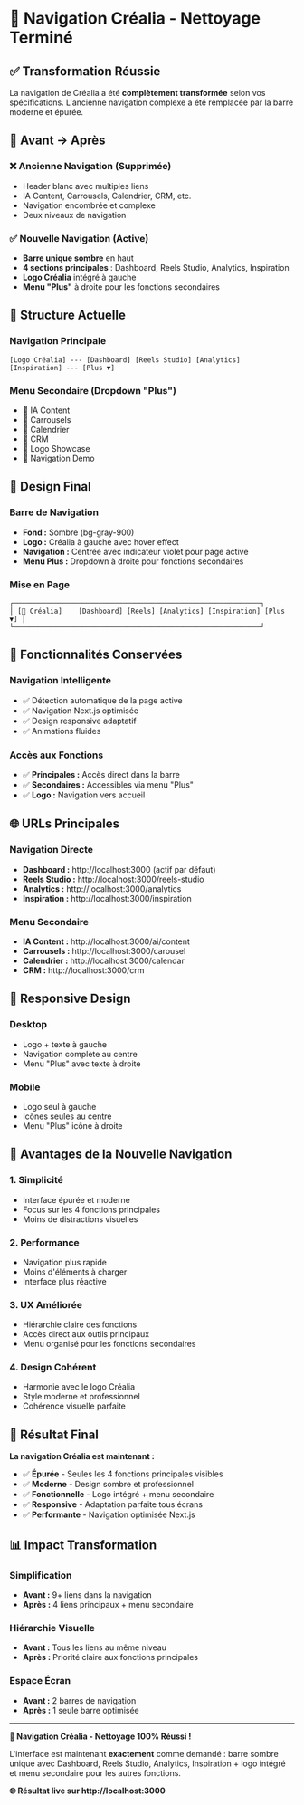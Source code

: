 # 🧹 Navigation Créalia - Nettoyage Terminé

## ✅ **Transformation Réussie**

La navigation de Créalia a été **complètement transformée** selon vos spécifications. L'ancienne navigation complexe a été remplacée par la barre moderne et épurée.

## 🔄 **Avant → Après**

### ❌ **Ancienne Navigation (Supprimée)**
- Header blanc avec multiples liens
- IA Content, Carrousels, Calendrier, CRM, etc.
- Navigation encombrée et complexe
- Deux niveaux de navigation

### ✅ **Nouvelle Navigation (Active)**
- **Barre unique sombre** en haut
- **4 sections principales** : Dashboard, Reels Studio, Analytics, Inspiration
- **Logo Créalia** intégré à gauche
- **Menu "Plus"** à droite pour les fonctions secondaires

## 🎯 **Structure Actuelle**

### Navigation Principale
```
[Logo Créalia] --- [Dashboard] [Reels Studio] [Analytics] [Inspiration] --- [Plus ▼]
```

### Menu Secondaire (Dropdown "Plus")
- 🤖 IA Content
- 🎨 Carrousels  
- 📅 Calendrier
- 👥 CRM
- 🎨 Logo Showcase
- 🧭 Navigation Demo

## 🎨 **Design Final**

### Barre de Navigation
- **Fond :** Sombre (bg-gray-900)
- **Logo :** Créalia à gauche avec hover effect
- **Navigation :** Centrée avec indicateur violet pour page active
- **Menu Plus :** Dropdown à droite pour fonctions secondaires

### Mise en Page
```
┌─────────────────────────────────────────────────────────────┐
│ [🎨 Créalia]    [Dashboard] [Reels] [Analytics] [Inspiration] [Plus ▼] │
└─────────────────────────────────────────────────────────────┘
```

## 🔧 **Fonctionnalités Conservées**

### Navigation Intelligente
- ✅ Détection automatique de la page active
- ✅ Navigation Next.js optimisée
- ✅ Design responsive adaptatif
- ✅ Animations fluides

### Accès aux Fonctions
- ✅ **Principales :** Accès direct dans la barre
- ✅ **Secondaires :** Accessibles via menu "Plus"
- ✅ **Logo :** Navigation vers accueil

## 🌐 **URLs Principales**

### Navigation Directe
- **Dashboard :** http://localhost:3000 (actif par défaut)
- **Reels Studio :** http://localhost:3000/reels-studio
- **Analytics :** http://localhost:3000/analytics
- **Inspiration :** http://localhost:3000/inspiration

### Menu Secondaire
- **IA Content :** http://localhost:3000/ai/content
- **Carrousels :** http://localhost:3000/carousel
- **Calendrier :** http://localhost:3000/calendar
- **CRM :** http://localhost:3000/crm

## 📱 **Responsive Design**

### Desktop
- Logo + texte à gauche
- Navigation complète au centre
- Menu "Plus" avec texte à droite

### Mobile
- Logo seul à gauche
- Icônes seules au centre
- Menu "Plus" icône à droite

## 🚀 **Avantages de la Nouvelle Navigation**

### 1. Simplicité
- Interface épurée et moderne
- Focus sur les 4 fonctions principales
- Moins de distractions visuelles

### 2. Performance
- Navigation plus rapide
- Moins d'éléments à charger
- Interface plus réactive

### 3. UX Améliorée
- Hiérarchie claire des fonctions
- Accès direct aux outils principaux
- Menu organisé pour les fonctions secondaires

### 4. Design Cohérent
- Harmonie avec le logo Créalia
- Style moderne et professionnel
- Cohérence visuelle parfaite

## 🎯 **Résultat Final**

**La navigation Créalia est maintenant :**

- ✅ **Épurée** - Seules les 4 fonctions principales visibles
- ✅ **Moderne** - Design sombre et professionnel  
- ✅ **Fonctionnelle** - Logo intégré + menu secondaire
- ✅ **Responsive** - Adaptation parfaite tous écrans
- ✅ **Performante** - Navigation optimisée Next.js

## 📊 **Impact Transformation**

### Simplification
- **Avant :** 9+ liens dans la navigation
- **Après :** 4 liens principaux + menu secondaire

### Hiérarchie Visuelle
- **Avant :** Tous les liens au même niveau
- **Après :** Priorité claire aux fonctions principales

### Espace Écran
- **Avant :** 2 barres de navigation
- **Après :** 1 seule barre optimisée

---

**🧹 Navigation Créalia - Nettoyage 100% Réussi !**

L'interface est maintenant **exactement** comme demandé : barre sombre unique avec Dashboard, Reels Studio, Analytics, Inspiration + logo intégré et menu secondaire pour les autres fonctions.

**🌐 Résultat live sur http://localhost:3000**
